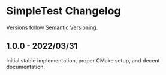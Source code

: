 # SimpleTest Changelog

Versions follow [Semantic Versioning](https://semver.org/spec/v2.0.0.html).

## 1.0.0 - 2022/03/31

Initial stable implementation, proper CMake setup, and decent documentation.
